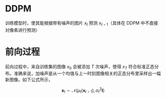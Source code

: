 # DDPM

训练模型时，使其能根据带有噪声的图片 $x_t$ 预测 $x_{t-1}$（具体在 DDPM 中不直接对像素进行预测）

# 前向过程

前向过程中，来自训练集的图像 $x_0$ 会被添加 $T$ 次噪声，使得 $x_T$ 符合标准正态分布。准确来说，加噪声是从一个均值与上一时刻图像相关的正态分布里采样出一幅新图像。如下公式所示，

$$
\mathbf{x}_{t} \sim \mathcal{N}\left(\mu_{t}\left(\mathbf{x}_{t-1}\right), \sigma_{t}^{2} \mathbf{I}\right)
$$

